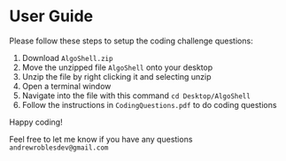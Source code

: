 # User Guide

Please follow these steps to setup the coding challenge questions:
1. Download `AlgoShell.zip`
2. Move the unzipped file `AlgoShell` onto your desktop
3. Unzip the file by right clicking it and selecting unzip
3. Open a terminal window
4. Navigate into the file with this command `cd Desktop/AlgoShell`
5. Follow the instructions in `CodingQuestions.pdf` to do coding questions

Happy coding! 

Feel free to let me know if you have any questions `andrewroblesdev@gmail.com`

